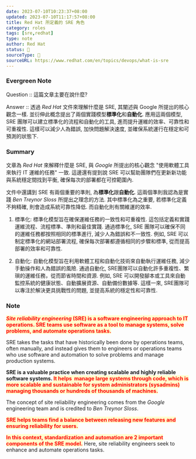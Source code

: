 ```yaml
---
date: 2023-07-10T10:23:37+08:00
updated: 2023-07-10T11:17:57+08:00
title: Red Hat 所定義的 SRE 角色
category: roles
tags: [sre,redhat]
type: note
author: Red Hat
status: 🌱
sourceType: 📜️
sourceURL: https://www.redhat.com/en/topics/devops/what-is-sre
---
```


### Evergreen Note

Question :: 這篇文章主要在說什麼?

Answer :: 透過 *Red Hat* 文件來理解什麼是 SRE, 其闡述與 Google 所提出的核心觀念一樣. 並衍伸此概念提出了兩個實踐模型**標準化**和**自動化**. 應用這兩個模型, SRE 團隊可以建立標準化的流程和自動化的工具, 進而提升運維的效率、可靠性和可重複性. 這樣可以減少人為錯誤, 加快問題解決速度, 並確保系統運行在穩定和可預測的狀態下.

<!--more-->

### Summary

文章為 *Red Hat* 來解釋什麼是 SRE, 與 *Google* 所提出的核心觀念 "使用軟體工具來執行 IT 運維的任務" 一致. 這邊還有提到說 SRE 可以幫助團隊們在更新新功能與系統穩定間找到平衡, 確保每次的部署都在可控範圍內.

文件中還講到 SRE 有兩個重要的準則, 為**標準化**跟**自動化**. 這兩個準則我認為是實踐 *Ben Treynor Sloss* 所提出之理念的方法. 其中標準化為之重要, 若標準化定義不夠精確, 則會造成系統可靠性降低. 而自動化則有關維運的效率.

1. 標準化: 標準化模型旨在確保運維任務的一致性和可重複性. 這包括定義和實踐運維流程、流程標準、準則和最佳實踐. 通過標準化, SRE 團隊可以確保不同的運維任務都按照相同的標準進行, 減少人為錯誤和不一致性. 例如, SRE 可以制定標準化的網站部署流程, 確保每次部署都遵循相同的步驟和標準, 從而提高部署的效率和可靠性.

2. 自動化: 自動化模型旨在利用軟體工程和自動化技術來自動執行運維任務, 減少手動操作和人為錯誤的風險. 通過自動化, SRE團隊可以自動化許多重複性、繁瑣的運維任務，從而節省時間和資源. 例如, SRE 可以開發腳本或工具來自動監控系統的健康狀態、自動擴展資源、自動備份數據等. 這樣一來, SRE團隊可以專注於解決更具挑戰性的問題, 並提高系統的穩定性和可靠性.

### Note

**<span style="background-color: #ffffcc; color: red">*Site reliability engineering* (SRE) is a software engineering approach to IT operations. SRE teams use software as a tool to manage systems, solve problems, and automate operations tasks.</span>**

SRE takes the tasks that have historically been done by operations teams, often manually, and instead gives them to engineers or operations teams who use software and automation to solve problems and manage production systems.

**SRE is a valuable practice when creating scalable and highly reliable software systems. <span style="background-color: #ffffcc; color: red">It helps  manage large systems through code, which is more scalable and sustainable for system administrators (sysadmins) managing thousands or hundreds of thousands of machines.</span>**

The concept of site reliability engineering comes from the *Google* engineering team and is credited to *Ben Treynor Sloss*.

**<span style="background-color: #ffffcc; color: red">SRE helps teams find a balance between releasing new features and ensuring reliability for users.</span>**

**<span style="background-color: #ffffcc; color: red">In this context, standardization and automation are 2 important components of the SRE model.</span>** Here, site reliability engineers seek to enhance and automate operations tasks.